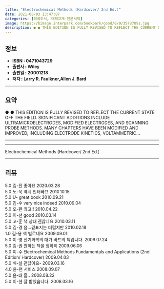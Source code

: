 ```yaml
---
title: "Electrochemical Methods (Hardcover/ 2nd Ed.)"
date: 2021-08-03 13:47:07
categories: [외국도서, 대학교재-전문서적]
image: https://bimage.interpark.com/bookpark/good/8/9/3578789s.jpg
description: ● ● THIS EDITION IS FULLY REVISED TO REFLECT THE CURRENT STATE OFF THE FIELD. SIGNIFICANT ADDITIONS INCLUDE ULTRAMICROELECTRODES, MODIFIED ELECTRODES, AND SC
---
```


## **정보**

- **ISBN : 0471043729**
- **출판사 : Wiley**
- **출판일 : 20001218**
- **저자 : Larry R. Faulkner,Allen J. Bard**

------



## **요약**

●  ●  THIS EDITION IS FULLY REVISED TO REFLECT THE CURRENT STATE OFF THE FIELD.  SIGNIFICANT ADDITIONS INCLUDE ULTRAMICROELECTRODES, MODIFIED ELECTRODES, AND SCANNING PROBE METHODS.  MANY CHAPTERS HAVE BEEN MODIFIED AND IMPROVED, INCLUDING ELECTRODE KINETICS, VOLTAMMETRIC... 

------



------


Electrochemical Methods (Hardcover/ 2nd Ed.) 

------


## **리뷰** 

5.0 김-진 좋아요 2020.03.28 <br/>5.0 노-욱 역쉬 인터빠끄 2010.10.15 <br/>5.0 U- great book 2010.09.21 <br/>5.0 김-수 very nice indeed 2010.09.04 <br/>5.0 오-환 최고!! 2010.04.22 <br/>5.0 이-선 good 2010.03.14 <br/>5.0 고-훈 책 상태 괜찮네요 2010.03.11 <br/>5.0 김-경 음...겉표지는 더럽지만 2010.02.18 <br/>1.0 김-용 책 별로네요  2009.09.01 <br/>5.0 이-영 전기화학의 대가 바드의 책입니다. 2009.07.24 <br/>5.0 김-권 원하는 책을 정확히 2009.06.06 <br/>5.0 이-수 Electrochemical Methods  Fundamentals and Applications (2nd Edition/ Hardcover) 2009.04.03 <br/>5.0 배-실 괜찮아요- 2009.03.16 <br/>4.0 윤-현 서비스 2008.09.07 <br/>5.0 윤-태 흠.. 2008.08.22 <br/>5.0 이-현 잘 받았습니다. 2008.03.16 <br/>